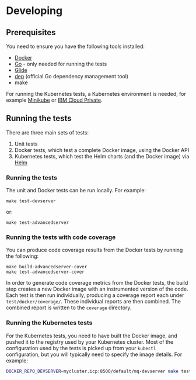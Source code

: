 # Developing

## Prerequisites
You need to ensure you have the following tools installed:

* [Docker](https://www.docker.com/)
* [Go](https://golang.org/) - only needed for running the tests
* [Glide](https://glide.sh/)
* [dep](https://github.com/golang/dep) (official Go dependency management tool)
* make

For running the Kubernetes tests, a Kubernetes environment is needed, for example [Minikube](https://github.com/kubernetes/minikube) or [IBM Cloud Private](https://www.ibm.com/cloud-computing/products/ibm-cloud-private/).

## Running the tests
There are three main sets of tests:

1. Unit tests
2. Docker tests, which test a complete Docker image, using the Docker API
3. Kubernetes tests, which test the Helm charts (and the Docker image) via [Helm](https://helm.sh)

### Running the tests
The unit and Docker tests can be run locally.  For example:

```
make test-devserver
```

or:

```
make test-advancedserver
```

### Running the tests with code coverage
You can produce code coverage results from the Docker tests by running the following:

```
make build-advancedserver-cover
make test-advancedserver-cover
```

In order to generate code coverage metrics from the Docker tests, the build step creates a new Docker image with an instrumented version of the code.  Each test is then run individually, producing a coverage report each under `test/docker/coverage/`.  These individual reports are then combined.  The combined report is written to the `coverage` directory. 


### Running the Kubernetes tests

For the Kubernetes tests, you need to have built the Docker image, and pushed it to the registry used by your Kubernetes cluster.  Most of the configuration used by the tests is picked up from your `kubectl` configuration, but you will typically need to specify the image details.  For example:

```bash
DOCKER_REPO_DEVSERVER=mycluster.icp:8500/default/mq-devserver make test-kubernetes-devserver
```
